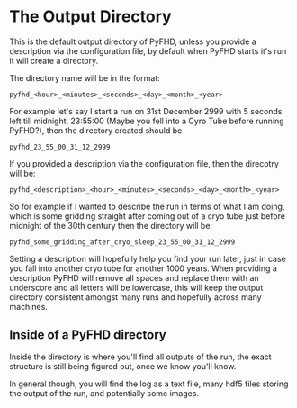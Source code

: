 # The Output Directory

This is the default output directory of PyFHD, unless you provide a description via the configuration file, 
by default when PyFHD starts it's run it will create a directory.

The directory name will be in the format:

`pyfhd_<hour>_<minutes>_<seconds>_<day>_<month>_<year>`

For example let's say I start a run on 31st December 2999 with 5 seconds left till midnight, 23:55:00 (Maybe you fell into a Cyro Tube before running PyFHD?), then the directory created should be

`pyfhd_23_55_00_31_12_2999`

If you provided a description via the configuration file, then the direcotry will be:

`pyfhd_<description>_<hour>_<minutes>_<seconds>_<day>_<month>_<year>`

So for example if I wanted to describe the run in terms of what I am doing, which is some gridding straight after coming out of a cryo tube just before midnight of the 30th century then the directory will be:

`pyfhd_some_gridding_after_cryo_sleep_23_55_00_31_12_2999`

Setting a description will hopefully help you find your run later, just in case you fall into another cryo tube for another 1000 years. When providing a description PyFHD will remove all spaces and replace them with an underscore and all letters will be lowercase, this will keep the output directory consistent amongst many runs and hopefully across many machines.

## Inside of a PyFHD directory

Inside the directory is where you'll find all outputs of the run, the exact structure is still being figured out, once we know you'll know.

In general though, you will find the log as a text file, many hdf5 files storing the output of the run, and potentially some images.